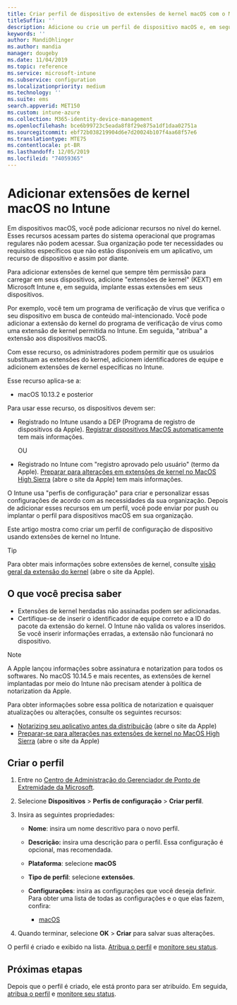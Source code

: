 ```yaml
---
title: Criar perfil de dispositivo de extensões de kernel macOS com o Microsoft Intune-Azure | Microsoft Docs
titleSuffix: ''
description: Adicione ou crie um perfil de dispositivo macOS e, em seguida, configure extensões de kernel para permitir substituição do usuário, adicionar identificador de equipe e um grupo e um identificador de equipe em Microsoft Intune.
keywords: ''
author: MandiOhlinger
ms.author: mandia
manager: dougeby
ms.date: 11/04/2019
ms.topic: reference
ms.service: microsoft-intune
ms.subservice: configuration
ms.localizationpriority: medium
ms.technology: ''
ms.suite: ems
search.appverid: MET150
ms.custom: intune-azure
ms.collection: M365-identity-device-management
ms.openlocfilehash: bce6b99723c5eada8f8f29e875a1df1daa02751a
ms.sourcegitcommit: ebf72b038219904d6e7d20024b107f4aa68f57e6
ms.translationtype: MTE75
ms.contentlocale: pt-BR
ms.lasthandoff: 12/05/2019
ms.locfileid: "74059365"
---
```

# <a name="add-macos-kernel-extensions-in-intune"></a>Adicionar extensões de kernel macOS no Intune

Em dispositivos macOS, você pode adicionar recursos no nível do kernel. Esses recursos acessam partes do sistema operacional que programas regulares não podem acessar. Sua organização pode ter necessidades ou requisitos específicos que não estão disponíveis em um aplicativo, um recurso de dispositivo e assim por diante. 

Para adicionar extensões de kernel que sempre têm permissão para carregar em seus dispositivos, adicione "extensões de kernel" (KEXT) em Microsoft Intune e, em seguida, implante essas extensões em seus dispositivos.

Por exemplo, você tem um programa de verificação de vírus que verifica o seu dispositivo em busca de conteúdo mal-intencionado. Você pode adicionar a extensão do kernel do programa de verificação de vírus como uma extensão de kernel permitida no Intune. Em seguida, "atribua" a extensão aos dispositivos macOS.

Com esse recurso, os administradores podem permitir que os usuários substituam as extensões do kernel, adicionem identificadores de equipe e adicionem extensões de kernel específicas no Intune.

Esse recurso aplica-se a:

- macOS 10.13.2 e posterior

Para usar esse recurso, os dispositivos devem ser:

- Registrado no Intune usando a DEP (Programa de registro de dispositivos da Apple). [Registrar dispositivos MacOS automaticamente](../enrollment/device-enrollment-program-enroll-macos.md) tem mais informações.

  OU

- Registrado no Intune com "registro aprovado pelo usuário" (termo da Apple). [Preparar para alterações em extensões de kernel no MacOS High Sierra](https://support.apple.com/en-us/HT208019) (abre o site da Apple) tem mais informações.

O Intune usa "perfis de configuração" para criar e personalizar essas configurações de acordo com as necessidades da sua organização. Depois de adicionar esses recursos em um perfil, você pode enviar por push ou implantar o perfil para dispositivos macOS em sua organização.

Este artigo mostra como criar um perfil de configuração de dispositivo usando extensões de kernel no Intune.

> [!TIP]
> Para obter mais informações sobre extensões de kernel, consulte [visão geral da extensão do kernel](https://developer.apple.com/library/archive/documentation/Darwin/Conceptual/KernelProgramming/Extend/Extend.html) (abre o site da Apple).

## <a name="what-you-need-to-know"></a>O que você precisa saber

- Extensões de kernel herdadas não assinadas podem ser adicionadas.
- Certifique-se de inserir o identificador de equipe correto e a ID do pacote da extensão do kernel. O Intune não valida os valores inseridos. Se você inserir informações erradas, a extensão não funcionará no dispositivo.

> [!NOTE]
> A Apple lançou informações sobre assinatura e notarization para todos os softwares. No macOS 10.14.5 e mais recentes, as extensões de kernel implantadas por meio do Intune não precisam atender à política de notarization da Apple.
>
> Para obter informações sobre essa política de notarization e quaisquer atualizações ou alterações, consulte os seguintes recursos:
>
> - [Notarizing seu aplicativo antes da distribuição](https://developer.apple.com/documentation/security/notarizing_your_app_before_distribution) (abre o site da Apple) 
> - [Preparar-se para alterações nas extensões de kernel no MacOS High Sierra](https://support.apple.com/en-us/HT208019) (abre o site da Apple)

## <a name="create-the-profile"></a>Criar o perfil

1. Entre no [Centro de Administração do Gerenciador de Ponto de Extremidade da Microsoft](https://go.microsoft.com/fwlink/?linkid=2109431).
2. Selecione **Dispositivos** > **Perfis de configuração** > **Criar perfil**.
3. Insira as seguintes propriedades:

    - **Nome**: insira um nome descritivo para o novo perfil.
    - **Descrição:** insira uma descrição para o perfil. Essa configuração é opcional, mas recomendada.
    - **Plataforma**: selecione **macOS**
    - **Tipo de perfil**: selecione **extensões**.
    - **Configurações**: insira as configurações que você deseja definir. Para obter uma lista de todas as configurações e o que elas fazem, confira:

        - [macOS](kernel-extensions-settings-macos.md)

4. Quando terminar, selecione **OK** > **Criar** para salvar suas alterações.

O perfil é criado e exibido na lista. [Atribua o perfil](../device-profile-assign.md) e [monitore seu status](../device-profile-monitor.md).

## <a name="next-steps"></a>Próximas etapas

Depois que o perfil é criado, ele está pronto para ser atribuído. Em seguida, [atribua o perfil](../device-profile-assign.md) e [monitore seu status](../device-profile-monitor.md).
